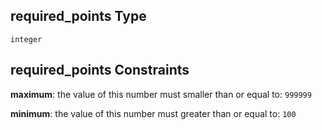 ## required\_points Type

`integer`

## required\_points Constraints

**maximum**: the value of this number must smaller than or equal to: `999999`

**minimum**: the value of this number must greater than or equal to: `100`

